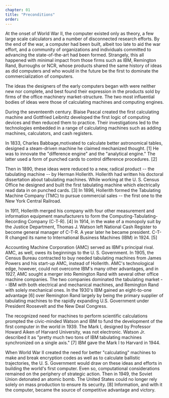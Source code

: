 ```yaml
---
chapter: 01
title: "Preconditions"
order: 
---
```


At the onset of World War II, the computer existed only as theory, a few large scale calculators and a number of disconnected research efforts. By the end of the war, a computer had been built, albeit too late to aid the war effort, and a community of organizations and individuals committed to advancing the state-of-the-art had been formed. Strangely, this all happened with minimal impact from those firms such as IBM, Remington Rand, Burroughs or NCR, whose products shared the same history of ideas as did computers and who would in the future be the first to dominate the commercialization of computers.

The ideas the designers of the early computers began with were neither new nor complete, and best found their expression in the products sold by firms of the office machinery market-structure. The two most influential bodies of ideas were those of calculating machines and computing engines.

During the seventeenth century. Blaise Pascal created the first calculating machine and Gottfried Leibnitz developed the first logic of computing devices and then reduced them to practice. Their investigations led to the technologies embedded in a range of calculating machines such as adding machines, calculators, and cash registers.

In 1833, Charles Babbage,motivated to calculate better astronomical tables, designed a steam-driven machine he claimed mechanized thought. [1] He was to innovate the "difference engine" and the "analytical engine." The latter used a form of punched cards to control difference procedures. [2]

Then in 1890, these ideas were reduced to a new, radical product -- the tabulating machine -- by Herman Hollerith. Hollerith had written his doctoral dissertation about tabulating machines. While working at the U. S. Census Office he designed and built the first tabulating machine which electrically read data in on punched cards. [3] In 1896, Hollerith formed the Tabulating Machine Company (TMC) to pursue commercial sales -- the first one to the New York Central Railroad.

In 1911, Hollerith merged his company with four other measurement and information equipment manufacturers to form the Computing-Tabulating-Recording Company (C-T-R). [4] In 1914, in the wake of a monopoly suit by the Justice Department, Thomas J. Watson left National Cash Register to become general manager of C-T-R. A year later he became president. C-T-R changed its name to International Business Machines (IBM) in 1924. [5]

Accounting Machine Corporation (AMC) served as IBM's principal rival. AMC, as well, owes its beginnings to the U. S. Government. In 1905, the Census Bureau contracted to buy needed tabulating machines from James Powers and his start-up AMC, instead of Hollerith. AMC's technological edge, however, could not overcome IBM's many other advantages, and in 1927, AMC sought a merger into Remington Rand with several other office machine companies. The two companies dominated the tabulating market -- IBM with both electrical and mechanical machines, and Remington Rand with solely mechanical ones. In the 1930's IBM gained an eight-to-one advantage [6] over Remington Rand largely by being the primary supplier of tabulating machines to the rapidly expanding U.S. Government under President Roosevelt and the New Deal Congress.

The recognized need for machines to perform scientific calculations prompted the civic-minded Watson and IBM to fund the development of the first computer in the world in 1939. The Mark I, designed by Professor Howard Aiken of Harvard University, was not electronic. Watson Jr. described it as "pretty much two tons of IBM tabulating machines synchronized on a single axis." [7] IBM gave the Mark I to Harvard in 1944.

When World War II created the need for better "calculating" machines to make and break encryption codes as well as to calculate ballistic trajectories, the U. S. Government would draw on these ideas and efforts in building the world's first computer. Even so, computational considerations remained on the periphery of strategic action. Then in 1949, the Soviet Union detonated an atomic bomb. The United States could no longer rely solely on mass production to ensure its security. [8] Information, and with it the computer, became the source of competitive advantage and victory.
